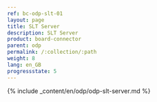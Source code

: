 ```yaml
---
ref: bc-odp-slt-01
layout: page
title: SLT Server
description: SLT Server
product: board-connector
parent: odp
permalink: /:collection/:path
weight: 8
lang: en_GB
progressstate: 5
---
```


{% include _content/en/odp/odp-slt-server.md %} 
